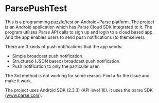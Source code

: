 ParsePushTest
=============

This is a programming puzzle/test on Android+Parse platform.
The project is an Android application which has Parse Cloud SDK integrated to it.
The program utilizes Parse API calls to sign up and login to a cloud based app.
And the app enables users to send push notifications (to themselves).

There are 3 kinds of push notifications that the app sends:
- Simple broadcast push notification.
- Structured (JSON based) broadcast push notification.
- Push notification to only the particular user.

The 3rd method is not working for some reason. Find a fix the issue and make it work.

The project uses Android SDK (2.3.3) (API level 10). 
It uses the parse SDK (www.parse.com).


